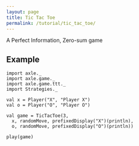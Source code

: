 ```yaml
---
layout: page
title: Tic Tac Toe
permalink: /tutorial/tic_tac_toe/
---
```


A Perfect Information, Zero-sum game

## Example

```tut
import axle._
import axle.game._
import axle.game.ttt._
import Strategies._

val x = Player("X", "Player X")
val o = Player("O", "Player O")

val game = TicTacToe(3,
  x, randomMove, prefixedDisplay("X")(println),
  o, randomMove, prefixedDisplay("O")(println))

play(game)
```
